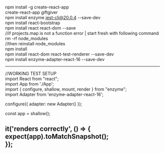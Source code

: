 
npm install -g create-react-app  
create-react-app giftgiver  
npm install enzyme jest-cli@20.0.4 --save-dev  
npm install react-bootstrap  
npm install react react-dom --save  
//if projects.map is not a function error | start fresh with following command  
rm -rf node_modules  
//then reinstall node_modules  
npm install  
npm install react-dom react-test-renderer --save-dev  
npm install enzyme-adapter-react-16 --save-dev  

---------------------------------------------------------------------
//WORKING TEST SETUP  
import React from "react";  
import App from './App';  
import { configure, shallow, mount, render } from "enzyme";  
import Adapter from 'enzyme-adapter-react-16';  
  
configure({ adapter: new Adapter() });  
  
const app = shallow(<App />);  
  
it('renders correctly', () => {  
  expect(app).toMatchSnapshot();  
});  
------------------------------------------------------------------------------

